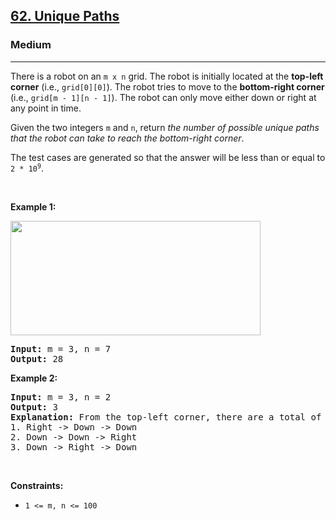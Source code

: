 <h2><a href="https://leetcode.com/problems/unique-paths/">62. Unique Paths</a></h2><h3>Medium</h3><hr><div bis_skin_checked="1"><p>There is a robot on an <code>m x n</code> grid. The robot is initially located at the <strong>top-left corner</strong> (i.e., <code>grid[0][0]</code>). The robot tries to move to the <strong>bottom-right corner</strong> (i.e., <code>grid[m - 1][n - 1]</code>). The robot can only move either down or right at any point in time.</p>

<p>Given the two integers <code>m</code> and <code>n</code>, return <em>the number of possible unique paths that the robot can take to reach the bottom-right corner</em>.</p>

<p>The test cases are generated so that the answer will be less than or equal to <code>2 * 10<sup>9</sup></code>.</p>

<p>&nbsp;</p>
<p><strong class="example">Example 1:</strong></p>
<img src="https://assets.leetcode.com/uploads/2018/10/22/robot_maze.png" style="width: 400px; height: 183px;">
<pre><strong>Input:</strong> m = 3, n = 7
<strong>Output:</strong> 28
</pre>

<p><strong class="example">Example 2:</strong></p>

<pre><strong>Input:</strong> m = 3, n = 2
<strong>Output:</strong> 3
<strong>Explanation:</strong> From the top-left corner, there are a total of 3 ways to reach the bottom-right corner:
1. Right -&gt; Down -&gt; Down
2. Down -&gt; Down -&gt; Right
3. Down -&gt; Right -&gt; Down
</pre>

<p>&nbsp;</p>
<p><strong>Constraints:</strong></p>

<ul>
	<li><code>1 &lt;= m, n &lt;= 100</code></li>
</ul>
</div>